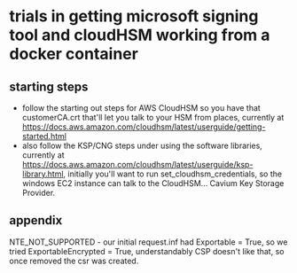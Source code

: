 # trials in getting microsoft signing tool and cloudHSM working from a docker container

## starting steps

- follow the starting out steps for AWS CloudHSM so you have that customerCA.crt that'll let you talk to your HSM from places, currently at <https://docs.aws.amazon.com/cloudhsm/latest/userguide/getting-started.html>
- also follow the KSP/CNG steps under using the software libraries, currently at <https://docs.aws.amazon.com/cloudhsm/latest/userguide/ksp-library.html>, initially you'll want to run set_cloudhsm_credentials, so the windows EC2 instance can talk to the CloudHSM... Cavium Key Storage Provider.
 
## appendix

NTE_NOT_SUPPORTED - our initial request.inf had Exportable = True, so we tried ExportableEncrypted = True, understandably CSP doesn't like that, so once removed the csr was created.
